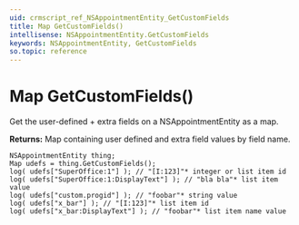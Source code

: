 ```yaml
---
uid: crmscript_ref_NSAppointmentEntity_GetCustomFields
title: Map GetCustomFields()
intellisense: NSAppointmentEntity.GetCustomFields
keywords: NSAppointmentEntity, GetCustomFields
so.topic: reference
---
```


# Map GetCustomFields()

Get the user-defined + extra fields on a NSAppointmentEntity as a map.

**Returns:** Map containing user defined and extra field values by field name.

```crmscript
NSAppointmentEntity thing;
Map udefs = thing.GetCustomFields();
log( udefs["SuperOffice:1"] ); // "[I:123]"* integer or list item id
log( udefs["SuperOffice:1:DisplayText"] ); // "bla bla"* list item value
log( udefs["custom.progid"] ); // "foobar"* string value
log( udefs["x_bar"] ); // "[I:123]"* list item id
log( udefs["x_bar:DisplayText"] ); // "foobar"* list item name value
```

